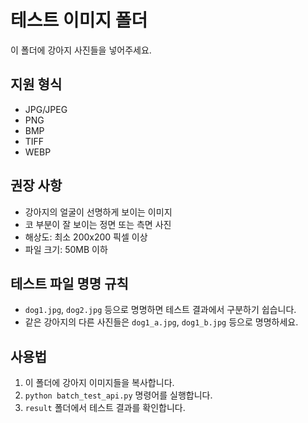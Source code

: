 # 테스트 이미지 폴더

이 폴더에 강아지 사진들을 넣어주세요.

## 지원 형식
- JPG/JPEG
- PNG
- BMP
- TIFF
- WEBP

## 권장 사항
- 강아지의 얼굴이 선명하게 보이는 이미지
- 코 부분이 잘 보이는 정면 또는 측면 사진
- 해상도: 최소 200x200 픽셀 이상
- 파일 크기: 50MB 이하

## 테스트 파일 명명 규칙
- `dog1.jpg`, `dog2.jpg` 등으로 명명하면 테스트 결과에서 구분하기 쉽습니다.
- 같은 강아지의 다른 사진들은 `dog1_a.jpg`, `dog1_b.jpg` 등으로 명명하세요.

## 사용법
1. 이 폴더에 강아지 이미지들을 복사합니다.
2. `python batch_test_api.py` 명령어를 실행합니다.
3. `result` 폴더에서 테스트 결과를 확인합니다.
